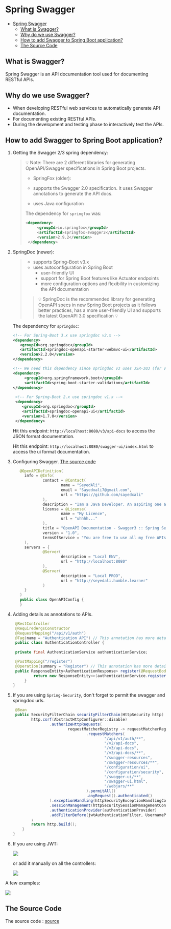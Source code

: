 # Spring Swagger

<!-- TOC -->
* [Spring Swagger](#spring-swagger)
  * [What is Swagger?](#what-is-swagger)
  * [Why do we use Swagger?](#why-do-we-use-swagger)
  * [How to add Swagger to Spring Boot application?](#how-to-add-swagger-to-spring-boot-application)
  * [The Source Code](#the-source-code)
<!-- TOC -->

## What is Swagger?

Spring Swagger is an API documentation tool used for documenting RESTful APIs.

## Why do we use Swagger?

- When developing RESTful web services to automatically generate API documentation.
- For documenting existing RESTful APIs.
- During the development and testing phase to interactively test the APIs.

## How to add Swagger to Spring Boot application?

1. Getting the Swagger 2/3 spring dependency:
   > 💡 Note: There are 2 different libraries for generating OpenAPI/Swagger specifications in Spring Boot projects.
   >
   > - SpringFox (older):
   >
   > - supports the Swagger 2.0 specification. It uses Swagger annotations to generate the API docs.
   >
   > - uses Java configuration
   >
   > The dependency for `springfox` was:
   >   ```xml
   >   <dependency>
   >        <groupId>io.springfox</groupId>
   >        <artifactId>springfox-swagger2</artifactId> 
   >        <version>2.9.2</version>
   >    </dependency>
   >   ```

2. SpringDoc (newer):
   > - supports Spring-Boot v3.x
   > - uses autoconfiguration in Spring Boot
   >   - user-friendly UI
   >   - support for Spring Boot features like Actuator endpoints
   >   - more configuration options and flexibility in customizing the API documentation
   >
   >> 💡 SpringDoc is the recommended library for generating OpenAPI specs in new Spring Boot projects as it follows
   better practices, has a more user-friendly UI and supports the latest OpenAPI 3.0 specification 💡
   >
   The dependency for `springdoc`:
   ```xml
   <!-- For Spring-Boot 3.x use springdoc v2.x -->
   <dependency>
      <groupId>org.springdoc</groupId>
      <artifactId>springdoc-openapi-starter-webmvc-ui</artifactId>
      <version>2.2.0</version>
   </dependency>
   
   <!-- We need this dependency since springdoc v3 uses JSR-303 (for validating) -->
   <dependency>
        <groupId>org.springframework.boot</groupId>
        <artifactId>spring-boot-starter-validation</artifactId>
   </dependency>
    
    <!-- For Spring-Boot 2.x use springdoc v1.x -->
    <dependency>
       <groupId>org.springdoc</groupId>
       <artifactId>springdoc-openapi-ui</artifactId>
       <version>1.7.0</version>
    </dependency>
    ```

   Hit this endpoint: `http://localhost:8080/v3/api-docs` to access the JSON format documentation.

   Hit this endpoint: `http://localhost:8080/swagger-ui/index.html` to access the ui format documentation.
3. Configuring Swagger. [The source code](src/main/java/com/example/springswagger/config/OpenAPIConfig.java)
   ```java
      @OpenAPIDefinition(
        info = @Info(
                contact = @Contact(
                        name = "SeyedAli",
                        email = "Sayedxali7@gmail.com",
                        url = "https://github.com/sayedxali"
                ),
                description = "Iam a Java Developer. An aspiring one at that!",
                license = @License(
                        name = "My Licence",
                        url = "uhhhh..."
                ),
                title = "OpenAPI Documentation - Swagger3 :: Spring Security",
                version = "1.0",
                termsOfService = "You are free to use all my free APIs!"
        ),
        servers = {
                @Server(
                        description = "Local ENV",
                        url = "http://localhost:8080"
                ),
                @Server(
                        description = "Local PROD",
                        url = "http://seyedali.humble.learner"
                )
        }
      )
      public class OpenAPIConfig {
      }
   ```
4. Adding details as annotations to APIs.
   ```java
    @RestController
    @RequiredArgsConstructor
    @RequestMapping("/api/v1/auth")
    @Tag(name = "Authentication API") // This annotation has more details
    public class AuthenticationController {          
        
    private final AuthenticationService authenticationService;

    @PostMapping("/register")
    @Operation(summary = "Register") // This annotation has more details
    public ResponseEntity<AuthenticationResponse> register(@RequestBody @Valid RegisterRequest registerRequest) {
            return new ResponseEntity<>(authenticationService.registerUser(registerRequest), HttpStatus.CREATED);
        }
   }
   ```
5. If you are using `Spring-Security`, don't forget to permit the swagger and springdoc urls.
   ```java
    @Bean 
    public SecurityFilterChain securityFilterChain(HttpSecurity http) throws Exception {
           http.csrf(AbstractHttpConfigurer::disable)
                   .authorizeHttpRequests(
                           requestMatcherRegistry -> requestMatcherRegistry
                                   .requestMatchers(
                                           "/api/v1/auth/**",
                                           "/v2/api-docs",
                                           "/v3/api-docs",
                                           "/v3/api-docs/**",
                                           "/swagger-resources",
                                           "/swagger-resources/**",
                                           "/configuration/ui",
                                           "/configuration/security",
                                           "/swagger-ui/**",
                                           "/swagger-ui.html",
                                           "/webjars/**"
                                   ).permitAll()
                                   .anyRequest().authenticated()
                   ).exceptionHandling(httpSecurityExceptionHandlingConfigurer -> httpSecurityExceptionHandlingConfigurer.authenticationEntryPoint(authenticationEntryPoint))
                   .sessionManagement(httpSecuritySessionManagementConfigurer -> httpSecuritySessionManagementConfigurer.sessionCreationPolicy(STATELESS))
                   .authenticationProvider(authenticationProvider)
                   .addFilterBefore(jwtAuthenticationFilter, UsernamePasswordAuthenticationFilter.class)
           ;
           return http.build();
       }
   }
   ```
6. If you are using JWT:

   ![](images/Image_002.jpg)
   
   or add it manually on all the controllers:
   
   ![](images/Image_003.jpg)

A few examples:

![](images/Image_004.jpg)

## The Source Code

The source code : [source](./src/main)
